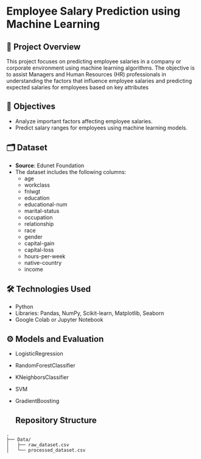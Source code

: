 # Employee Salary Prediction using Machine Learning
## 📌 Project Overview
This project focuses on predicting employee salaries in a company or corporate environment using machine learning algorithms. The objective is to assist Managers and Human Resources (HR) professionals in understanding the factors that influence employee salaries and predicting expected salaries for employees based on key attributes
## 🎯 Objectives
- Analyze important factors affecting employee salaries.
- Predict salary ranges for employees using machine learning models.
## 🗂️ Dataset
- **Source**: Edunet Foundation
- The dataset includes the following columns:
  - age	
  - workclass
  - fnlwgt
  - education
  - educational-num
  - marital-status
  - occupation
  - relationship
  - race
  - gender
  - capital-gain
  - capital-loss
  - hours-per-week
  - native-country
  - income
## 🛠️ Technologies Used
   - Python
   - Libraries: Pandas, NumPy, Scikit-learn, Matplotlib, Seaborn
   - Google Colab or Jupyter Notebook
## ⚙️ Models and Evaluation
  - LogisticRegression
  - RandomForestClassifier
  - KNeighborsClassifier
  - SVM
  - GradientBoosting

     ## Repository Structure

```plaintext
.
├── Data/
│   ├── raw_dataset.csv
│   └── processed_dataset.csv

